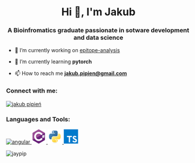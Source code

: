 <h1 align="center">Hi 👋, I'm Jakub</h1>
<h3 align="center">A Bioinfromatics graduate passionate in sotware development and data science</h3>

- 🔭 I’m currently working on [epitope-analysis](https://github.com/JayPip/epitope-analysis)

- 🌱 I’m currently learning **pytorch**

- 📫 How to reach me **jakub.pipien@gmail.com**

<h3 align="left">Connect with me:</h3>
<p align="left">
<a href="https://linkedin.com/in/jakub pipień" target="blank"><img align="center" src="https://raw.githubusercontent.com/rahuldkjain/github-profile-readme-generator/master/src/images/icons/Social/linked-in-alt.svg" alt="jakub pipień" height="30" width="40" /></a>
</p>

<h3 align="left">Languages and Tools:</h3>
<p align="left"> <a href="https://angular.io" target="_blank" rel="noreferrer"> <img src="https://angular.io/assets/images/logos/angular/angular.svg" alt="angular" width="40" height="40"/> </a> <a href="https://www.w3schools.com/cs/" target="_blank" rel="noreferrer"> <img src="https://raw.githubusercontent.com/devicons/devicon/master/icons/csharp/csharp-original.svg" alt="csharp" width="40" height="40"/> </a> <a href="https://www.python.org" target="_blank" rel="noreferrer"> <img src="https://raw.githubusercontent.com/devicons/devicon/master/icons/python/python-original.svg" alt="python" width="40" height="40"/> </a> <a href="https://www.typescriptlang.org/" target="_blank" rel="noreferrer"> <img src="https://raw.githubusercontent.com/devicons/devicon/master/icons/typescript/typescript-original.svg" alt="typescript" width="40" height="40"/> </a> </p>

<p><img align="center" src="https://github-readme-streak-stats.herokuapp.com/?user=jaypip&" alt="jaypip" /></p>
